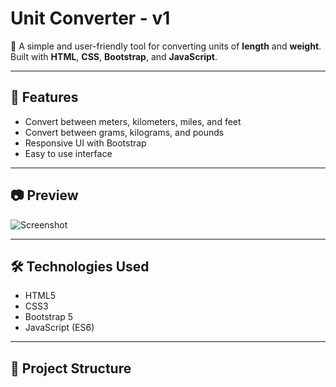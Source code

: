 # Unit Converter - v1

📏 A simple and user-friendly tool for converting units of **length** and **weight**.  
Built with **HTML**, **CSS**, **Bootstrap**, and **JavaScript**.

---

## 🚀 Features

- Convert between meters, kilometers, miles, and feet
- Convert between grams, kilograms, and pounds
- Responsive UI with Bootstrap
- Easy to use interface

---

## 📷 Preview

![Screenshot](./preview.png) <!-- اسکرین‌شات اختیاری -->

---

## 🛠 Technologies Used

- HTML5
- CSS3
- Bootstrap 5
- JavaScript (ES6)

---

## 📁 Project Structure
